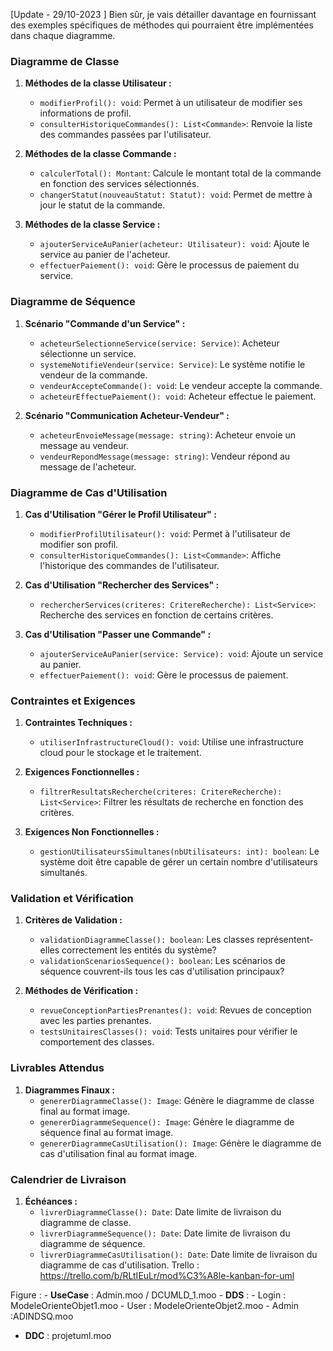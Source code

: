 
[Update - 29/10-2023 ]
Bien sûr, je vais détailler davantage en fournissant des exemples spécifiques de méthodes qui pourraient être implémentées dans chaque diagramme.

### Diagramme de Classe

1. **Méthodes de la classe Utilisateur :**
   - `modifierProfil(): void`: Permet à un utilisateur de modifier ses informations de profil.
   - `consulterHistoriqueCommandes(): List<Commande>`: Renvoie la liste des commandes passées par l'utilisateur.

2. **Méthodes de la classe Commande :**
   - `calculerTotal(): Montant`: Calcule le montant total de la commande en fonction des services sélectionnés.
   - `changerStatut(nouveauStatut: Statut): void`: Permet de mettre à jour le statut de la commande.

3. **Méthodes de la classe Service :**
   - `ajouterServiceAuPanier(acheteur: Utilisateur): void`: Ajoute le service au panier de l'acheteur.
   - `effectuerPaiement(): void`: Gère le processus de paiement du service.

### Diagramme de Séquence

1. **Scénario "Commande d'un Service" :**
   - `acheteurSelectionneService(service: Service)`: Acheteur sélectionne un service.
   - `systemeNotifieVendeur(service: Service)`: Le système notifie le vendeur de la commande.
   - `vendeurAccepteCommande(): void`: Le vendeur accepte la commande.
   - `acheteurEffectuePaiement(): void`: Acheteur effectue le paiement.

2. **Scénario "Communication Acheteur-Vendeur" :**
   - `acheteurEnvoieMessage(message: string)`: Acheteur envoie un message au vendeur.
   - `vendeurRepondMessage(message: string)`: Vendeur répond au message de l'acheteur.

### Diagramme de Cas d'Utilisation

1. **Cas d'Utilisation "Gérer le Profil Utilisateur" :**
   - `modifierProfilUtilisateur(): void`: Permet à l'utilisateur de modifier son profil.
   - `consulterHistoriqueCommandes(): List<Commande>`: Affiche l'historique des commandes de l'utilisateur.

2. **Cas d'Utilisation "Rechercher des Services" :**
   - `rechercherServices(criteres: CritereRecherche): List<Service>`: Recherche des services en fonction de certains critères.

3. **Cas d'Utilisation "Passer une Commande" :**
   - `ajouterServiceAuPanier(service: Service): void`: Ajoute un service au panier.
   - `effectuerPaiement(): void`: Gère le processus de paiement.

### Contraintes et Exigences

1. **Contraintes Techniques :**
   - `utiliserInfrastructureCloud(): void`: Utilise une infrastructure cloud pour le stockage et le traitement.

2. **Exigences Fonctionnelles :**
   - `filtrerResultatsRecherche(criteres: CritereRecherche): List<Service>`: Filtrer les résultats de recherche en fonction des critères.

3. **Exigences Non Fonctionnelles :**
   - `gestionUtilisateursSimultanes(nbUtilisateurs: int): boolean`: Le système doit être capable de gérer un certain nombre d'utilisateurs simultanés.

### Validation et Vérification

1. **Critères de Validation :**
   - `validationDiagrammeClasse(): boolean`: Les classes représentent-elles correctement les entités du système?
   - `validationScenariosSequence(): boolean`: Les scénarios de séquence couvrent-ils tous les cas d'utilisation principaux?

2. **Méthodes de Vérification :**
   - `revueConceptionPartiesPrenantes(): void`: Revues de conception avec les parties prenantes.
   - `testsUnitairesClasses(): void`: Tests unitaires pour vérifier le comportement des classes.

### Livrables Attendus

1. **Diagrammes Finaux :**
   - `genererDiagrammeClasse(): Image`: Génère le diagramme de classe final au format image.
   - `genererDiagrammeSequence(): Image`: Génère le diagramme de séquence final au format image.
   - `genererDiagrammeCasUtilisation(): Image`: Génère le diagramme de cas d'utilisation final au format image.

### Calendrier de Livraison

1. **Échéances :**
   - `livrerDiagrammeClasse(): Date`: Date limite de livraison du diagramme de classe.
   - `livrerDiagrammeSequence(): Date`: Date limite de livraison du diagramme de séquence.
   - `livrerDiagrammeCasUtilisation(): Date`: Date limite de livraison du diagramme de cas d'utilisation.
   Trello : https://trello.com/b/RLtIEuLr/mod%C3%A8le-kanban-for-uml


 

 
 
Figure : - **UseCase** : Admin.moo / DCUMLD_1.moo
         - **DDS** : 
         - Login : ModeleOrienteObjet1.moo
         - User : ModeleOrienteObjet2.moo
         - Admin :ADINDSQ.moo
- **DDC** : projetuml.moo



